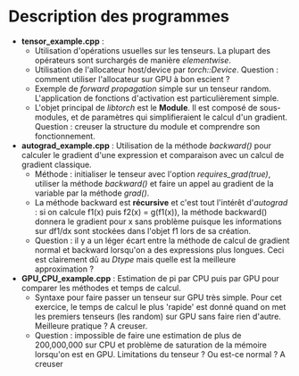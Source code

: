 # Description des programmes

- **tensor_example.cpp** :
  - Utilisation d'opérations usuelles sur les tenseurs. La plupart des opérateurs sont surchargés de manière *elementwise*.
  - Utilisation de l'allocateur host/device par *torch::Device*. Question : comment utiliser l'allocateur sur GPU à bon escient ?
  - Exemple de *forward propagation* simple sur un tenseur random. L'application de fonctions d'activation est particulièrement simple.
  - L'objet principal de *libtorch* est le **Module**. Il est composé de sous-modules, et de paramètres qui simplifieraient le calcul d'un gradient. Question : creuser la structure du module et comprendre son fonctionnement.
- **autograd_example.cpp** : Utilisation de la méthode *backward()* pour calculer le gradient d'une expression et comparaison avec un calcul de gradient classique.
  - Méthode : initialiser le tenseur avec l'option *requires_grad(true)*, utiliser la méthode *backward()* et faire un appel au gradient de la variable par la méthode *grad()*.
  - La méthode backward est **récursive** et c'est tout l'intérêt d'*autograd* : si on calcule f1(x) puis f2(x) = g(f1(x)), la méthode backward() donnera le gradient pour x sans problème puisque les informations sur df1/dx sont stockées dans l'objet f1 lors de sa création. 
  - Question : il y a un léger écart entre la méthode de calcul de gradient normal et backward lorsqu'on a des expressions plus longues. Ceci est clairement dû au *Dtype* mais quelle est la meilleure approximation ?
- **GPU_CPU_example.cpp** : Estimation de pi par CPU puis par GPU pour comparer les méthodes et temps de calcul.
  -  Syntaxe pour faire passer un tenseur sur GPU très simple. Pour cet exercice, le temps de calcul le plus 'rapide' est donné quand on met les premiers tenseurs (les random) sur GPU sans faire rien d'autre. Meilleure pratique ? A creuser.
  - Question : impossible de faire une estimation de plus de 200,000,000 sur CPU et problème de saturation de la mémoire lorsqu'on est en GPU. Limitations du tenseur ? Ou est-ce normal ? A creuser
